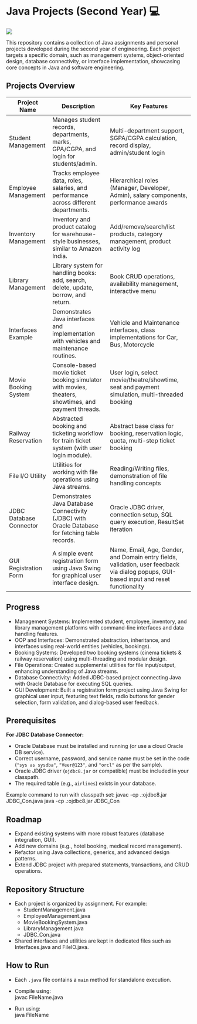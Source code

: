 # Java Projects (Second Year) 💻 
<img src="https://skillicons.dev/icons?i=java" />

This repository contains a collection of Java assignments and personal projects developed during the second year of engineering. Each project targets a specific domain, such as management systems, object-oriented design, database connectivity, or interface implementation, showcasing core concepts in Java and software engineering.

## Projects Overview

| Project Name              | Description                                                                                       | Key Features                                                |
|--------------------------|---------------------------------------------------------------------------------------------------|-------------------------------------------------------------|
| Student Management       | Manages student records, departments, marks, GPA/CGPA, and login for students/admin.              | Multi-department support, SGPA/CGPA calculation, record display, admin/student login |
| Employee Management      | Tracks employee data, roles, salaries, and performance across different departments.               | Hierarchical roles (Manager, Developer, Admin), salary components, performance awards |
| Inventory Management     | Inventory and product catalog for warehouse-style businesses, similar to Amazon India.             | Add/remove/search/list products, category management, product activity log |
| Library Management       | Library system for handling books: add, search, delete, update, borrow, and return.                | Book CRUD operations, availability management, interactive menu |
| Interfaces Example       | Demonstrates Java interfaces and implementation with vehicles and maintenance routines.            | Vehicle and Maintenance interfaces, class implementations for Car, Bus, Motorcycle |
| Movie Booking System     | Console-based movie ticket booking simulator with movies, theaters, showtimes, and payment threads.| User login, select movie/theatre/showtime, seat and payment simulation, multi-threaded booking |
| Railway Reservation      | Abstracted booking and ticketing workflow for train ticket system (with user login module).        | Abstract base class for booking, reservation logic, quota, multi-step ticket booking |
| File I/O Utility         | Utilities for working with file operations using Java streams.                                     | Reading/Writing files, demonstration of file handling concepts |
| JDBC Database Connector  | Demonstrates Java Database Connectivity (JDBC) with Oracle Database for fetching table records.    | Oracle JDBC driver, connection setup, SQL query execution, ResultSet iteration |
| GUI Registration Form    | A simple event registration form using Java Swing for graphical user interface design.             | Name, Email, Age, Gender, and Domain entry fields, validation, user feedback via dialog popups, GUI-based input and reset functionality |

## Progress

- Management Systems: Implemented student, employee, inventory, and library management platforms with command-line interfaces and data handling features.
- OOP and Interfaces: Demonstrated abstraction, inheritance, and interfaces using real-world entities (vehicles, bookings).
- Booking Systems: Developed two booking systems (cinema tickets & railway reservation) using multi-threading and modular design.
- File Operations: Created supplemental utilities for file input/output, enhancing understanding of Java streams.
- Database Connectivity: Added JDBC-based project connecting Java with Oracle Database for executing SQL queries.
- GUI Development: Built a registration form project using Java Swing for graphical user input, featuring text fields, radio buttons for gender selection, form validation, and dialog-based user feedback.

## Prerequisites

**For JDBC Database Connector:**
- Oracle Database must be installed and running (or use a cloud Oracle DB service).
- Correct username, password, and service name must be set in the code (`"sys as sysdba"`, `"Veer@123"`, and `"orcl"` as per the sample).
- Oracle JDBC driver (`ojdbc8.jar` or compatible) must be included in your classpath.
- The required table (e.g., `airlines`) exists in your database.

Example command to run with classpath set:
javac -cp .:ojdbc8.jar JDBC_Con.java
java -cp .:ojdbc8.jar JDBC_Con


## Roadmap

- Expand existing systems with more robust features (database integration, GUI).
- Add new domains (e.g., hotel booking, medical record management).
- Refactor using Java collections, generics, and advanced design patterns.
- Extend JDBC project with prepared statements, transactions, and CRUD operations.

## Repository Structure

- Each project is organized by assignment. For example:
  - StudentManagement.java
  - EmployeeManagement.java
  - MovieBookingSystem.java
  - LibraryManagement.java
  - JDBC_Con.java
- Shared interfaces and utilities are kept in dedicated files such as Interfaces.java and FileIO.java.

## How to Run

- Each `.java` file contains a `main` method for standalone execution.
- Compile using:  
javac FileName.java

- Run using:  
java FileName
